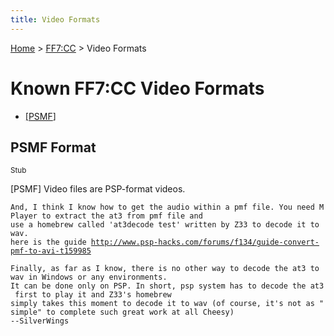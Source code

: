 ```yaml
---
title: Video Formats
---
```


[Home](../Main%20Page.md) > [FF7:CC](../FF7:CC.md) > Video Formats

# Known FF7:CC Video Formats

-   [\[PSMF][1]\]

  

## PSMF Format

<small>Stub</small>

\[PSMF\] Video files are PSP-format videos.

`And, I think I know how to get the audio within a pmf file. You need MPlayer to extract the at3 from pmf file and`  
`use a homebrew called 'at3decode test' written by Z33 to decode it to wav.`  
`here is the guide `[`http://www.psp-hacks.com/forums/f134/guide-convert-pmf-to-avi-t159985`][]  
  
`Finally, as far as I know, there is no other way to decode the at3 to wav in Windows or any environments.`  
`It can be done only on PSP. In short, psp system has to decode the at3 first to play it and Z33's homebrew`  
`simply takes this moment to decode it to wav (of course, it's not as "simple" to complete such great work at all Cheesy)`  
`--SilverWings`

  [1]: Video%20Formats.md#PSMF%20Format "wikilink"
  [`http://www.psp-hacks.com/forums/f134/guide-convert-pmf-to-avi-t159985`]:
    http://www.psp-hacks.com/forums/f134/guide-convert-pmf-to-avi-t159985
